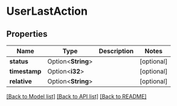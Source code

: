 # UserLastAction

## Properties

Name | Type | Description | Notes
------------ | ------------- | ------------- | -------------
**status** | Option<**String**> |  | [optional]
**timestamp** | Option<**i32**> |  | [optional]
**relative** | Option<**String**> |  | [optional]

[[Back to Model list]](../README.md#documentation-for-models) [[Back to API list]](../README.md#documentation-for-api-endpoints) [[Back to README]](../README.md)



